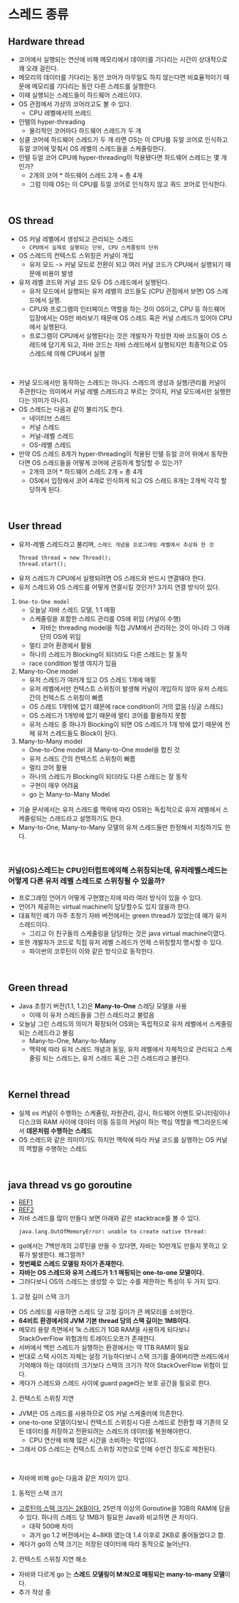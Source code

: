 # 스레드 종류
## Hardware thread
- 코어에서 실행되는 연산에 비해 메모리에서 데이터를 기다리는 시간이 상대적으로 꽤 오래 걸린다.
- 메모리의 데이터를 기다리는 동안 코어가 아무일도 하지 않는다면 비효율적이기 때문에 메모리를 기다리는 동안 다른 스레드를 실행한다.
- 이때 실행되는 스레드들이 하드웨어 스레드이다.
- OS 관점에서 가상의 코어라고도 볼 수 있다.
  - CPU 레벨에서의 쓰레드
- 인텔의 hyper-threading
  - 물리적인 코어마다 하드웨어 스레드가 두 개
- 싱클 코어에 하드웨어 스레드가 두 개 라면 OS는 이 CPU를 듀얼 코어로 인식하고 듀얼 코어에 맞춰서 OS 레벨의 스레드들을 스케줄링한다.
- 인텔 듀얼 코어 CPU에 hyper-threading이 적용됐다면 하드웨어 스레드는 몇 개인가?
  - 2개의 코어 * 하드웨어 스레드 2개 = 총 4개
  - 그럼 이때 OS는 이 CPU를 듀얼 코어로 인식하지 않고 쿼드 코어로 인식한다.

<br>

## OS thread
- OS 커널 레벨에서 생성되고 관리되는 스레드
  - `CPU에서 실제로 실행되는 단위, CPU 스케줄링의 단위`
- OS 스레드의 컨텍스트 스위칭은 커널이 개입
  - 유저 모드 -> 커널 모드로 전환이 되고 여러 커널 코드가 CPU에서 실행되기 때문에 비용이 발생
- 유저 레벨 코드와 커널 코드 모두 OS 스레드에서 실행된다.
  - 유저 모드에서 실행되는 유저 레벨의 코드들도 (CPU 관점에서 보면) OS 스레드에서 실행.
  - CPU와 프로그램의 인터페이스 역할을 하는 것이 OS이고, CPU 등 하드웨어 입장에서는 OS만 바라보기 때문에 OS 스레드 혹은 커널 스레드가 있어야 CPU에서 실행된다.
  - 프로그램이 CPU에서 실행된다는 것은 개발자가 작성한 자바 코드들이 OS 스레드에 담기게 되고, 자바 코드는 자바 스레드에서 실행되지만 최종적으로 OS 스레드에 의해 CPU에서 실행

<br>

- 커널 모드에서만 동작하는 스레드는 아니다. 스레드의 생성과 실행/관리를 커널이 주관한다는 의미에서 커널 레벨 스레드라고 부르는 것이지, 커널 모드에서만 실행한다는 의미가 아니다.
- OS 스레드는 다음과 같이 불리기도 한다.
  - 네이티브 스레드
  - 커널 스레드
  - 커널-레벨 스레드
  - OS-레벨 스레드
- 만약 OS 스레드 8개가 hyper-threading이 적용된 인텔 듀얼 코어 위에서 동작한다면 OS 스레드들을 어떻게 코어에 균등하게 할당할 수 있는가?
  - 2개의 코어 * 하드웨어 스레드 2개 = 총 4개
  - OS에서 입장에서 코어 4개로 인식하게 되고 OS 스레드 8개는 2개씩 각각 할당하게 된다.

<br>

## User thread
- 유저-레벨 스레드라고 불리며, `스레드 개념을 프로그래밍 레벨에서 추상화 한 것 `
  ```
  Thread thread = new Thread();
  thread.start();
  ```
- 유저 스레드가 CPU에서 실행되려면 OS 스레드와 반드시 연결돼야 한다.
- 유저 스레드와 OS 스레드를 어떻게 연결시킬 것인가? 3가지 연결 방식이 있다.
1. `One-to-One model`
   - 오늘날 자바 스레드 모델, 1:1 매핑
   - 스케줄링을 포함한 스레드 관리를 OS에 위임 (커널이 수행)
     - 자바는 threading model을 직접 JVM에서 관리하는 것이 아니라 그 아래 단의 OS에 위임
   - 멀티 코어 환경에서 활용
   - 하나의 스레드가 Blocking이 되더라도 다른 스레드는 잘 동작
   - race condition 발생 여지가 있음
2. Many-to-One model
   - 유저 스레드가 여러개 있고 OS 스레드 1개에 매핑
   - 유저 레벨에서만 컨텍스트 스위칭이 발생해 커널이 개입하지 않아 유저 스레드 간의 컨텍스트 스위칭이 빠름
   - OS 스레드 1개밖에 없기 떄문에 race condition이 거의 없음 (싱글 스레드)
   - OS 스레드가 1개밖에 없기 때문에 멀티 코어를 활용하지 못함
   - 유저 스레드 중 하나가 Blocking이 되면 OS 스레드가 1개 밖에 없기 때문에 전체 유저 스레드들도 Block이 된다.
3. Many-to-Many model
   - One-to-One model 과 Many-to-One model을 합친 것
   - 유저 스레드 간의 컨텍스트 스위칭이 빠름
   - 멀티 코어 활용
   - 하나의 스레드가 Blocking이 되더라도 다른 스레드는 잘 동작
   - 구현이 매우 어려움
   - go 는 Many-to-Many Model
- 기술 문서에서는 유저 스레드를 맥락에 따라 OS와는 독립적으로 유저 레벨에서 스케줄링되는 스레드라고 설명하기도 한다.
- Many-to-One, Many-to-Many 모델의 유저 스레드들만 한정해서 지칭하기도 한다.

<br>

### 커널(OS)스레드는 CPU인터럽트에의해 스위칭되는데, 유저레벨스레드는 어떻게 다른 유저 레벨 스레드로 스위칭될 수 있을까?
- 프로그래밍 언어가 어떻게 구현했는지에 따라 여러 방식이 있을 수 있다.
- 언어가 제공하는 virtual machine이 담당할수도 있지 않을까 한다.
- 대표적인 예가 아주 초창기 자바 버전에서는 green thread가 있었는데 예가 유저 스레드이다.
  - 그리고 이 친구들의 스케줄링을 담당하는 것은 java virtual machine이였다.
- 또한 개발자가 코드로 직접 유저 레벨 스레드가 언제 스위칭할지 명시할 수 있다.
  - 파이썬의 코루틴이 이와 같은 방식으로 동작한다.

<br>

## Green thread
- Java 초창기 버전(1.1, 1.2)은 **Many-to-One** 스레딩 모델을 사용
  - 이때 이 유저 스레드들을 그린 스레드라고 불렀음
- 오늘날 그린 스레드의 의미가 확장되어 OS와는 독립적으로 유저 레벨에서 스케줄링되는 스레드라고 불림
  - Many-to-One, Many-to-Many
  - 맥락에 따라 유저 스레드 개념과 동일, 유저 레벨에서 자체적으로 관리되고 스케줄링 되는 스레드는, 유저 스레드 혹은 그린 스레드라고 불린다.

<br>

## Kernel thread
- 실제 os 커널이 수행하는 스케쥴링, 자원관리, 감시, 하드웨어 이벤트 모니터링이나 디스크와 RAM 사이에 데이터 이동 등등의 커널이 하는 핵심 역할을 백그라운드에서 **데몬처럼 수행하는 스레드**
- OS 스레드와 같은 의미이기도 하지만 맥락에 따라 커널 코드를 실행하는 OS 커널의 역할을 수행하는 스레드

<br>

## java thread vs go goroutine
- [REF1](https://www.mimul.com/blog/go-vs-java-thread/)
- [REF2](https://tech.ssut.me/goroutine-vs-threads/)
- 자바 스레드를 많이 만들다 보면 아래와 같은 stacktrace를 볼 수 있다.
    ```text
    java.lang.OutOfMemoryError: unable to create native thread:
    ```
- go에서는 7백만개의 고루틴을 만들 수 있다면, 자바는 10만개도 만들지 못하고 오류가 발생한다. 왜그럴까?
- **첫번째로 스레드 모델링 차이가 존재한다.**
- **자바는 OS 스레드와 유저 스레드가 1:1 매핑되는 one-to-one 모델이다.**
- 그러다보니 OS의 스레드는 생성할 수 있는 수를 제한하는 특성이 두 가지 있다.
1. 고정 길이 스택 크기
  - OS 스레드를 사용하면 스레드 당 고정 길이가 큰 메모리를 소비한다.
  - **64비트 환경에서의 JVM 기본 thread 당의 스택 길이는 1MB이다.**
  - 메모리 용량 측면에서 1k 스레드가 1GB RAM을 사용하게 되다보니 StackOverFlow 위험과의 트레이드오프가 존재한다. 
  - 서버에서 백만 스레드가 실행하는 환경에서는 약 1TB RAM이 필요
  - 반대로 스택 사이즈 자체는 설정 가능하다보니 스택 크기를 줄여버리면 쓰레드에서 기억해야 하는 데이터의 크기보다 스택의 크기가 작아 StackOverFlow 위험이 있다.
  - 게다가 스레드와 스레드 사이에 guard page라는 보호 공간을 필요로 한다.
2. 컨텍스트 스위칭 지연
- JVM은 OS 스레드를 사용하므로 OS 커널 스케줄러에 의존한다.
- one-to-one 모델이다보니 컨텍스트 스위칭시 다른 스레드로 전환할 때 기존의 모든 데이터를 저장하고 전환되려는 스레드의 데이터를 복원해야한다.
  - CPU 연산에 비해 많은 시간을 소비하는 작업이다.
- 그래서 OS 스레드는 컨텍스트 스위칭 지연으로 인해 수만건 정도로 제한된다.

<br>

- 자바에 비해 go는 다음과 같은 차이가 있다.
1. 동적인 스택 크기
  - [고루틴의 스택 크기는 2KB이다.](https://stonzeteam.github.io/How-Goroutines-Work/) 25만개 이상의 Goroutine을 1GB의 RAM에 담을 수 있다. 하나의 스레드 당 1MB가 필요한 Java와 비교하면 큰 차이다.
    - 대략 500배 차이
    - 과거 go 1.2 버전에서는 4~8KB 였는데 1.4 이후로 2KB로 줄어들었다고 함.
  - 게다가 go의 스택 크기는 저장된 데이터에 따라 동적으로 늘어난다.
2. 컨텍스트 스위칭 지연 해소
  - 자바와 다르게 go 는 **스레드 모델링이 M:N으로 매핑되는 many-to-many 모델**이다.
  - 추가 작성 중
